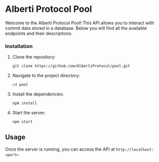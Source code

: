 # Alberti Protocol Pool

Welcome to the Alberti Protocol Pool! This API allows you to interact with commit data stored in a database. Below you will find all the available endpoints and their descriptions.


### Installation

1. Clone the repository:
   ```sh
   git clone https://github.com/AlbertiProtocol/pool.git
   ```
2. Navigate to the project directory:
   ```sh
   cd pool
   ```
3. Install the dependencies:
   ```sh
   npm install
   ```
4. Start the server:
   ```sh
   npm start
   ```

## Usage

Once the server is running, you can access the API at `http://localhost:<port>`.
